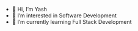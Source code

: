 - 👋 Hi, I’m Yash
- 👀 I’m interested in Software Development 
- 🌱 I’m currently learning Full Stack Development

<!---
yashpandey9/yashpandey9 is a ✨ special ✨ repository because its `README.md` (this file) appears on your GitHub profile.
You can click the Preview link to take a look at your changes.
--->
